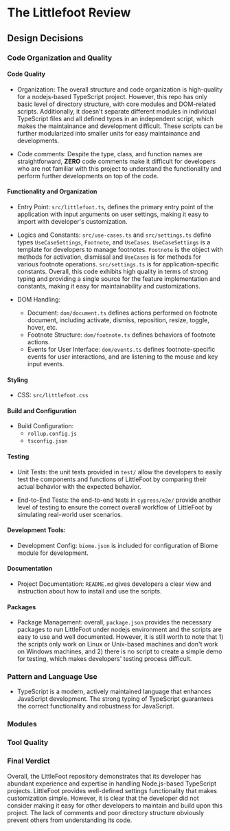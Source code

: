 # The Littlefoot Review

## Design Decisions


### Code Organization and Quality

#### Code Quality

- Organization: The overall structure and code organization is high-quality for a nodejs-based TypeScript project. However, this repo has only basic level of directory structure, with core modules and DOM-related scripts. Additionally, it doesn't separate different modules in individual TypeScript files and all defined types in an independent script, which makes the maintainance and development difficult. These scripts can be further modularized into smaller units for easy maintainance and developments.

- Code comments: Despite the type, class, and function names are straightforward, **ZERO** code comments make it difficult for developers who are not familiar with this project to understand the functionality and  perform further developments on top of the code.

#### Functionality and Organization

- Entry Point: `src/littlefoot.ts`, defines the primary entry point of the application with input arguments on user settings, making it easy to import with developer's customization. 
  
- Logics and Constants: `src/use-cases.ts` and `src/settings.ts` define types `UseCaseSettings`, `Footnote`, and `UseCases`. `UseCaseSettings` is a template for developers to manage footnotes. `Footnote` is the object with methods for activation, dismissal and `UseCases` is for methods for various footnote operations. `src/settings.ts` is for application-specific constants. Overall, this code exhibits high quality in terms of strong typing and providing a single source for the feature implementation and constants, making it easy for maintainability and customizations. 

- DOM Handling:  
  - Document: `dom/document.ts` defines actions performed on footnote document, including activate, dismiss, reposition, resize, toggle, hover, etc. 
  - Footnote Structure: `dom/footnote.ts` defines behaviors of footnote actions. 
  - Events for User Interface: `dom/events.ts` defines footnote-specific events for user interactions, and are listening to the mouse and key input events.
  

#### Styling

- CSS: `src/littlefoot.css`

#### Build and Configuration

- Build Configuration:  
  - `rollup.config.js`
  - `tsconfig.json`

#### Testing

- Unit Tests: the unit tests provided in `test/` allow the developers to easily test the components and functions of LittleFoot by comparing their actual behavior with the expected behavior.

- End-to-End Tests: the end-to-end tests in `cypress/e2e/` provide another level of testing to ensure the correct overall workflow of LittleFoot by simulating real-world user scenarios.

#### Development Tools: 

- Development Config: `biome.json` is included for configuration of Biome module for development.

#### Documentation

- Project Documentation: `README.md` gives developers a clear view and instruction about how to install and use the scripts. 

#### Packages

- Package Management: overall, `package.json` provides the necessary packages to run LittleFoot under nodejs environment and the scripts are easy to use and well documented. However, it is still worth to note that 1) the scripts only work on Linux or Unix-based machines and don't work on Windows machines, and 2) there is no script to create a simple demo for testing, which makes developers' testing process difficult. 


### Pattern and Language Use

- TypeScript is a modern, actively maintained language that enhances JavaScript development. The strong typing of TypeScript guarantees the correct functionality and robustness for JavaScript. 


### Modules


### Tool Quality


### Final Verdict

Overall, the LittleFoot repository demonstrates that its developer has abundant experience and expertise in handling Node.js-based TypeScript projects. LittleFoot provides well-defined settings functionality that makes customization simple. However, it is clear that the developer did not consider making it easy for other developers to maintain and build upon this project. The lack of comments and poor directory structure obviously prevent others from understanding its code.

